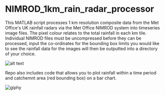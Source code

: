 # NIMROD_1km_rain_radar_processor
This MATLAB script processes 1 km resolution composite data from the Met Office's UK rainfall radars via the Met Office NIMROD system into timeseries image files. The pixel colour relates to the total rainfall in each km tile. Individual NIMROD files must be uncompressed before they can be processed, input the co-ordinates for the bounding box limits you would like to see the rainfall data for the images will then be outputted into a directory of your choice.

![alt text](https://media4.giphy.com/media/6o7cOlJYROE9btfTVw/giphy.gif)

Repo also includes code that allows you to plot rainfall within a time period and catchemnt area (red bounding box) on a bar chart. 

![giphy](https://user-images.githubusercontent.com/30509293/112377662-f457fc00-8cdd-11eb-8776-e9a3db9a5a54.gif)
